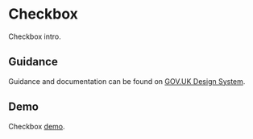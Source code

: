 # Checkbox

Checkbox intro.

## Guidance

Guidance and documentation can be found on [GOV.UK Design System](linkgoeshere).

## Demo

Checkbox [demo](linkgoeshere).

<!--
## Installation

```
npm install --save @govuk-frontend/checkbox
```
## Usage

Including the Sass

```
@import "@govuk-frontend/checkbox/checkbox";
```
-->
